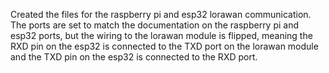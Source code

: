 Created the files for the raspberry pi and esp32 lorawan communication. 
The ports are set to match the documentation on the raspberry pi and esp32 ports, but the wiring to the lorawan module is flipped, meaning the RXD pin on the esp32 is connected to the TXD port on the lorawan module and the TXD pin on the esp32 is connected to the RXD port.